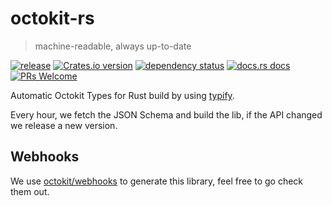 # octokit-rs

> machine-readable, always up-to-date

[![release](https://github.com/Miaxos/octokit-rs/actions/workflows/release.yml/badge.svg)](https://github.com/Miaxos/octokit-rs/actions/workflows/release.yml)
[![Crates.io version](https://img.shields.io/crates/v/octokit-rs.svg)](https://crates.io/crates/octokit-rs)
[![dependency status](https://deps.rs/repo/github/miaxos/octokit-rs/status.svg)](https://deps.rs/repo/github/miaxos/octokit-rs)
[![docs.rs docs](https://img.shields.io/badge/docs-latest-blue.svg)](https://docs.rs/octokit-rs)
[![PRs Welcome](https://img.shields.io/badge/PRs-welcome-brightgreen.svg)](https://github.com/miaxos/octokit-rs/compare)

Automatic Octokit Types for Rust build by using [typify](https://github.com/oxidecomputer/typify).

Every hour, we fetch the JSON Schema and build the lib, if the API changed we
release a new version.

## Webhooks

We use [octokit/webhooks](https://github.com/octokit/webhooks/) to generate this
library, feel free to go check them out.
